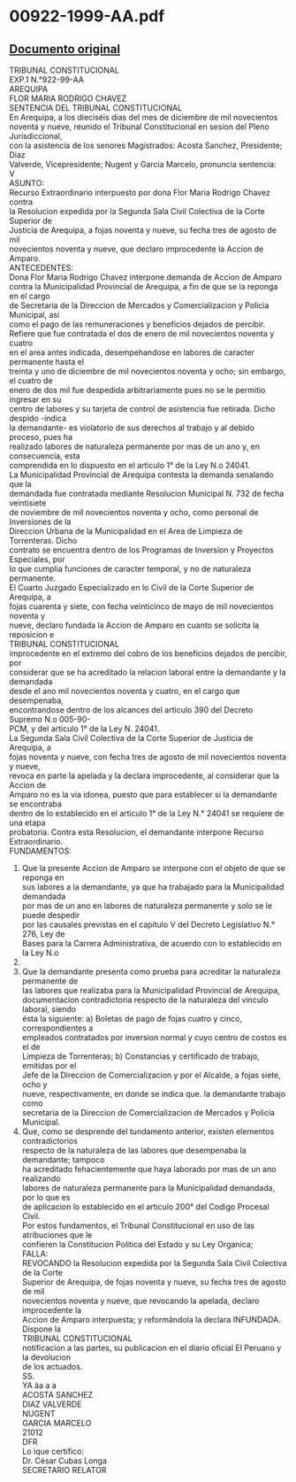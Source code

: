
00922-1999-AA.pdf
=================
  
[Documento original](https://tc.gob.pe/jurisprudencia/2000/00922-1999-AA.pdf)  
---  
TRIBUNAL CONSTITUCIONAL  
EXP.1 N.°922-99-AA  
AREQUIPA  
FLOR MARIA RODRIGO CHAVEZ  
SENTENCIA DEL TRIBUNAL CONSTITUCIONAL  
En Arequipa, a los dieciséis dias del mes de diciembre de mil novecientos  
noventa y nueve, reunido el Tribunal Constitucional en sesion del Pleno Jurisdiccional,  
con la asistencia de los senores Magistrados: Acosta Sanchez, Presidente; Diaz  
Valverde, Vicepresidente; Nugent y Garcia Marcelo, pronuncia sentencia:  
V  
ASUNTO:  
Recurso Extraordinario interpuesto por dona Flor Maria Rodrigo Chavez contra  
la Resolucion expedida por la Segunda Sala Civil Colectiva de la Corte Superior de  
Justicia de Arequipa, a fojas noventa y nueve, su fecha tres de agosto de mil  
novecientos noventa y nueve, que declaro improcedente la Accion de Amparo.  
ANTECEDENTES:  
Dona Flor Maria Rodrigo Chavez interpone demanda de Accion de Amparo  
contra la Municipalidad Provincial de Arequipa, a fin de que se la reponga en el cargo  
de Secretaria de la Direccion de Mercados y Comercializacion y Policia Municipal, asi  
como el pago de las remuneraciones y beneficios dejados de percibir.  
Refiere que fue contratada el dos de enero de mil novecientos noventa y cuatro  
en el area antes indicada, desempehandose en labores de caracter permanente hasta el  
treinta y uno de diciembre de mil novecientos noventa y ocho; sin embargo, el cuatro de  
enero de dos mil fue despedida arbitrariamente pues no se le permitio ingresar en su  
centro de labores y su tarjeta de control de asistencia fue retirada. Dicho despido -indica  
la demandante- es violatorio de sus derechos al trabajo y al debido proceso, pues ha  
realizado labores de naturaleza permanente por mas de un ano y, en consecuencia, esta  
comprendida en lo dispuesto en el articulo 1° de la Ley N.o 24041.  
La Municipalidad Provincial de Arequipa contesta la demanda senalando que la  
demandada fue contratada mediante Resolucion Municipal N. 732 de fecha veintisiete  
de noviembre de mil novecientos noventa y ocho, como personal de Inversiones de la  
Direccion Urbana de la Municipalidad en el Area de Limpieza de Torrenteras. Dicho  
contrato se encuentra dentro de los Programas de Inversion y Proyectos Especiales, por  
lo que cumplia funciones de caracter temporal, y no de naturaleza permanente.  
El Cuarto Juzgado Especializado en lo Civil de la Corte Superior de Arequipa, a  
fojas cuarenta y siete, con fecha veinticinco de mayo de mil novecientos noventa y  
nueve, declaro fundada la Accion de Amparo en cuanto se solicita la reposicion e  
TRIBUNAL CONSTITUCIONAL  
improcedente en el extremo del cobro de los beneficios dejados de percibir, por  
considerar que se ha acreditado la relacion laboral entre la demandante y la demandada  
desde el ano mil novecientos noventa y cuatro, en el cargo que desempenaba,  
encontrandose dentro de los alcances del articulo 390 del Decreto Supremo N.o 005-90-  
PCM, y del articulo 1° de la Ley N. 24041.  
La Segunda Sala Civil Colectiva de la Corte Superior de Justicia de Arequipa, a  
fojas noventa y nueve, con fecha tres de agosto de mil novecientos noventa y nueve,  
revoca en parte la apelada y la declara improcedente, al considerar que la Accion de  
Amparo no es la via idonea, puesto que para establecer si la demandante se encontraba  
dentro de lo establecido en el articulo 1° de la Ley N.° 24041 se requiere de una etapa  
probatoria. Contra esta Resolucion, el demandante interpone Recurso Extraordinario.  
FUNDAMENTOS:  
1. Que la presente Accion de Amparo se interpone con el objeto de que se reponga en  
sus labores a la demandante, ya que ha trabajado para la Municipalidad demandada  
por mas de un ano en labores de naturaleza permanente y solo se le puede despedir  
por las causales previstas en el capitulo V del Decreto Legislativo N.° 276, Ley de  
Bases para la Carrera Administrativa, de acuerdo con lo establecido en la Ley N.o  
24041.  
2. Que la demandante presenta como prueba para acreditar la naturaleza permanente de  
las labores que realizaba para la Municipalidad Provincial de Arequipa,  
documentacion contradictoria respecto de la naturaleza del vinculo laboral, siendo  
ésta la siguiente: a) Boletas de pago de fojas cuatro y cinco, correspondientes a  
empleados contratados por inversion normal y cuyo centro de costos es el de  
Limpieza de Torrenteras; b) Constancias y certificado de trabajo, emitidas por el  
Jefe de la Direccion de Comercializacion y por el Alcalde, a fojas siete, ocho y  
nueve, respectivamente, en donde se indica que. la demandante trabajo como  
secretaria de la Direccion de Comercializacion de Mercados y Policia Municipal.  
3. Que, como se desprende del tundamento anterior, existen elementos contradictorios  
respecto de la naturaleza de las labores que desempenaba la demandante; tampoco  
ha acreditado fehacientemente que haya laborado por mas de un ano realizando  
labores de naturaleza permanente para la Municipalidad demandada, por lo que es  
de aplicacion lo establecido en el articulo 200° del Codigo Procesal Civil.  
Por estos fundamentos, el Tribunal Constitucional en uso de las atribuciones que le  
confieren la Constitucion Politica del Estado y su Ley Organica;  
FALLA:  
REVOCANDO la Resolucion expedida por la Segunda Sala Civil Colectiva de la Corte  
Superior de Arequipa, de fojas noventa y nueve, su fecha tres de agosto de mil  
novecientos noventa y nueve, que revocando la apelada, declaro improcedente la  
Accion de Amparo interpuesta; y reformândola la declara INFUNDADA. Dispone la  
TRIBUNAL CONSTITUCIONAL  
notificacion a las partes, su publicacion en el diario oficial El Peruano y la devolucion  
de los actuados.  
SS.  
YA àa a a  
ACOSTA SANCHEZ  
DIAZ VALVERDE  
NUGENT  
GARCIA MARCELO  
21012  
DFR  
Lo ique certifico:  
Dr. César Cubas Longa  
SECRETARIO RELATOR